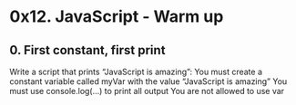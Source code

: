 <h1 class="gap">0x12. JavaScript - Warm up</h1>

<h2>0. First constant, first print</h2>
<p>Write a script that prints “JavaScript is amazing”:
You must create a constant variable called myVar with the value “JavaScript is amazing”
You must use console.log(...) to print all output
You are not allowed to use var
</p>

